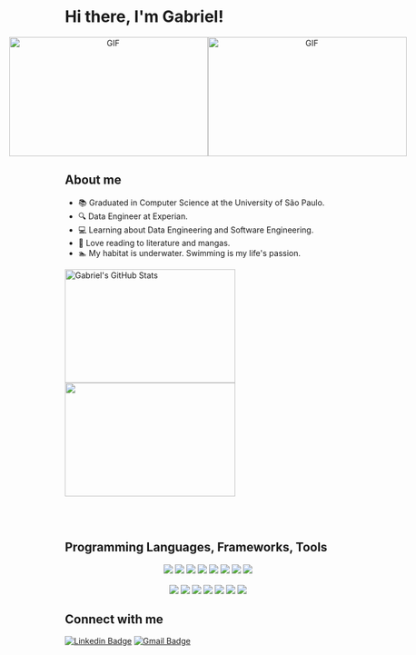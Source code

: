 # Hi there, I'm Gabriel!

<div align="center" style="display: flex; justify-content: center;">
	<img height="210px" width="350px" alt="GIF" src="https://media1.tenor.com/images/dc934b5ef0b376eb48490fcbb0092099/tenor.gif?itemid=9051183"/>
	<img height="210px" width="350px" alt="GIF" src="https://i.gifer.com/1Lnp.gif"/>
</div>

## About me

- 📚 Graduated in Computer Science at the University of São Paulo.
- 🔍 Data Engineer at Experian.
- 💻 Learning about Data Engineering and Software Engineering.
- 📖 Love reading to literature and mangas.
- 🏊 My habitat is underwater. Swimming is my life's passion.

<a href="https://github.com/GKuabara/GKuabara">
	<img width="300" height="200" align="center" src="https://github-readme-stats.vercel.app/api?username=GKuabara&show_icons=true&count_private=true&include_all_commits=true&title_color=ffffff&text_color=c9cacc&icon_color=2bbc8a&bg_color=1d1f21" alt="Gabriel's GitHub Stats"/>
</a>
<a href="https://github.com/GKuabara/GKuabara">
	<img width="300" height="200" align="center" src="https://github-readme-stats.vercel.app/api/top-langs/?username=GKuabara&langs_count=10&layout=compact&title_color=ffffff&text_color=c9cacc&icon_color=2bbc8a&bg_color=1d1f21"/>
</a>

<br></br>

## Programming Languages, Frameworks, Tools

<p align="center">
	<img src="https://img.shields.io/badge/python%20-%2314354C.svg?&style=for-the-badge&logo=python&logoColor=white">
	<img src="https://img.shields.io/badge/sql-4169E1?style=for-the-badge&logo=postgresql&logoColor=white">
	<img src="https://img.shields.io/badge/javascript-F7DF1E?style=for-the-badge&logo=javascript&logoColor=white">
	<img src="https://img.shields.io/badge/c++%20-%2300599C.svg?&style=for-the-badge&logo=c%2B%2B&logoColor=white">
	<img src="https://img.shields.io/badge/c-%23323330.svg?&style=for-the-badge&logo=c&logoColor=%23ffffff">
	<img src="https://img.shields.io/badge/css-1572B6?style=for-the-badge&logo=css3&logoColor=white">
	<img src="https://img.shields.io/badge/html-E34F26?style=for-the-badge&logo=html5&logoColor=white">
	<img src="https://img.shields.io/badge/php-%23777BB4?style=for-the-badge&logo=php&logoColor=white"/>
	<br></br>
	<img src="https://img.shields.io/badge/flask-%23000000?style=for-the-badge&logo=flask&logoColor=white">
	<img src="https://img.shields.io/badge/django-%23092E20?style=for-the-badge&logo=django&logoColor=white">
	<img src="https://img.shields.io/badge/AWS-%23232F3E?style=for-the-badge&logo=amazonwebservices&logoColor=white">
	<img src="https://img.shields.io/badge/apache%20airflow-%23017CEE?style=for-the-badge&logo=apache%20airflow&logoColor=white">
	<img src="https://img.shields.io/badge/apache%20spark-%23E25A1C?style=for-the-badge&logo=apache%20spark&logoColor=white">
	<img src="https://img.shields.io/badge/apache%20hadoop-%2366CCFF?style=for-the-badge&logo=apache%20hadoop&logoColor=white">
	<img src="https://img.shields.io/badge/git%20-%23F05033.svg?&style=for-the-badge&logo=git&logoColor=white"/>
</p>

## Connect with me

[![Linkedin Badge](https://img.shields.io/badge/-LinkedIn-blue?style=flat-square&logo=Linkedin&logoColor=white&link=https://www.linkedin.com/in/gkuabara/)](https://www.linkedin.com/in/gkuabara/)
[![Gmail Badge](https://img.shields.io/badge/-Gmail-c14438?style=flat-square&logo=Gmail&logoColor=white&link=mailto:gabrielalveskuabara@gmail.com)](mailto:gabrielalveskuabara@gmail.com)
